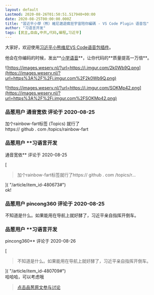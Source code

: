 ```yaml
---
layout: default
Lastmod: 2020-08-26T01:50:51.517940+00:00
date: 2020-08-25T00:00:00.000Z
title: "習近平小學（熊）維尼遨遊瘋狂宇宙陪你編碼 - VS Code Plugin 语音包"
author: "习语言开发"
tags: [民主,自由,中共,代码,编程,习近平]
---
```


大家好，欢迎使用[习近平小熊维尼VS Code语音包插件]( "https://github.com/xi-yu-yan-kai-fa/xi-winnie-rainbow-fart")。  
  
他会在你编码的时候，发出**[小学语音]( "https://github.com/xi-yu-yan-kai-fa/xi-winnie-rainbow-fart/tree/master/voices")**，让你代码的**质量提高一万倍**。  
  
![https://images.weserv.nl/?url=https://i.imgur.com/2k0Wb9Q.png](https://images.weserv.nl/?url=https%3A%2F%2Fi.imgur.com%2F2k0Wb9Q.png)  
  
![https://images.weserv.nl/?url=https://i.imgur.com/SOKMp42.png](https://images.weserv.nl/?url=https%3A%2F%2Fi.imgur.com%2FSOKMp42.png)

            
### 品葱用户 **通音宽依** 评论于 2020-08-25
        
加个rainbow-fart标签 (Topics) 就行了  
https:// github . com /topics/rainbow-fart
        


            
### 品葱用户 **习语言开发 
通音宽依** 评论于 2020-08-25
        
[

> 加个rainbow-fart标签就行了https:// github . com /topics/r...

]( "/article/item_id-480673#")  
ok!
        


            
### 品葱用户 **pincong360** 评论于 2020-08-25
        
不知道是什么。如果能用在导航上就好酵了，习近平亲自指挥开倒车。
        


            
### 品葱用户 **习语言开发 
pincong360** 评论于 2020-08-26
        
[

> 不知道是什么。如果能用在导航上就好酵了，习近平亲自指挥开倒车。

]( "/article/item_id-480709#")  
哈哈哈，可以考虑哦
        






> [点击品葱原文参与讨论](https://pincong.rocks/article/23397)

